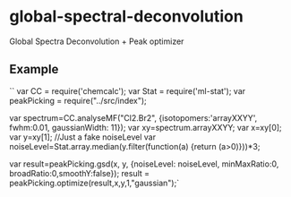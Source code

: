 # global-spectral-deconvolution

Global Spectra Deconvolution + Peak optimizer

## Example
``
var CC = require('chemcalc');
var Stat = require('ml-stat');
var peakPicking = require("../src/index");


var spectrum=CC.analyseMF("Cl2.Br2", {isotopomers:'arrayXXYY', fwhm:0.01, gaussianWidth: 11});
var xy=spectrum.arrayXXYY;
var x=xy[0];
var y=xy[1];
//Just a fake noiseLevel
var noiseLevel=Stat.array.median(y.filter(function(a) {return (a>0)}))*3;

var result=peakPicking.gsd(x, y,  {noiseLevel: noiseLevel, minMaxRatio:0, broadRatio:0,smoothY:false});
result = peakPicking.optimize(result,x,y,1,"gaussian");`
```
